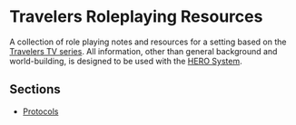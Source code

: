# Travelers Roleplaying Resources

A collection of role playing notes and resources for a setting based on the [Travelers TV series][wikipedia]. All information, other than general background and world-building, is designed to be used with the [HERO System][hero].

[hero]: https://www.herogames.com
[wikipedia]: https://en.wikipedia.org/wiki/Travelers_(TV_series)

## Sections

* [Protocols](./protocols.md)
